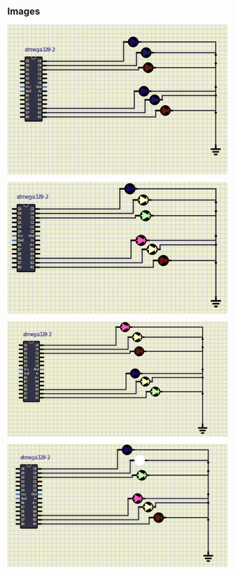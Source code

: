 ## Images
![Image 1](https://github.com/gsk730/M2_TRAFFICLIGHTCONTROLLER/blob/main/6_ImagesAndVideos/1.png)

![Image 2](https://github.com/gsk730/M2_TRAFFICLIGHTCONTROLLER/blob/main/6_ImagesAndVideos/2.png)

![Image 3](https://github.com/gsk730/M2_TRAFFICLIGHTCONTROLLER/blob/main/6_ImagesAndVideos/3.png)

![Image 4](https://github.com/gsk730/M2_TRAFFICLIGHTCONTROLLER/blob/main/6_ImagesAndVideos/4.PNG)

